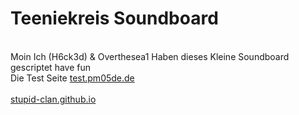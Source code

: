# Teeniekreis Soundboard
<br> Moin Ich (H6ck3d) & Overthesea1 Haben dieses Kleine Soundboard gescriptet have fun
<br>Die Test Seite  <a href="https://test.pm05de.de" target="_blank">test.pm05de.de</a>
<br>
<br> <a href="https://stupid-clan.github.io" target="_blank">stupid-clan.github.io</a>
